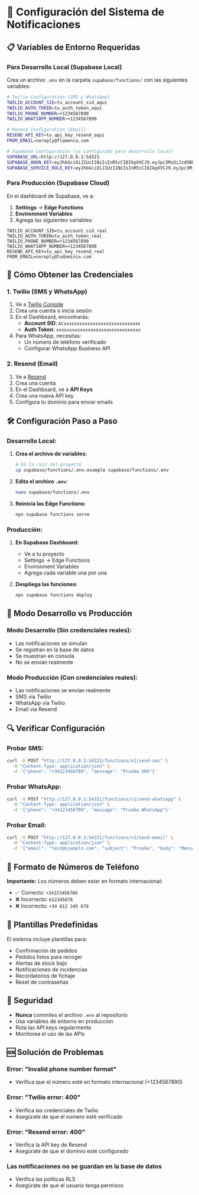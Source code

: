 # 🔔 Configuración del Sistema de Notificaciones

## 📋 Variables de Entorno Requeridas
### Para Desarrollo Local (Supabase Local)

Crea un archivo `.env` en la carpeta `supabase/functions/` con las siguientes variables:

```bash
# Twilio Configuration (SMS y WhatsApp)
TWILIO_ACCOUNT_SID=tu_account_sid_aqui
TWILIO_AUTH_TOKEN=tu_auth_token_aqui
TWILIO_PHONE_NUMBER=+1234567890
TWILIO_WHATSAPP_NUMBER=+1234567890

# Resend Configuration (Email)
RESEND_API_KEY=tu_api_key_resend_aqui
FROM_EMAIL=noreply@flamenca.com

# Supabase Configuration (ya configurado para desarrollo local)
SUPABASE_URL=http://127.0.0.1:54321
SUPABASE_ANON_KEY=eyJhbGciOiJIUzI1NiIsInR5cCI6IkpXVCJ9.eyJpc3MiOiJzdXBhYmFzZS1kZW1vIiwicm9sZSI6ImFub24iLCJleHAiOjE5ODM4MTI5OTZ9.CRXP1A7WOeoJeXxjNni43kdQwgnWNReilDMblYTn_I0
SUPABASE_SERVICE_ROLE_KEY=eyJhbGciOiJIUzI1NiIsInR5cCI6IkpXVCJ9.eyJpc3MiOiJzdXBhYmFzZS1kZW1vIiwicm9sZSI6InNlcnZpY2Vfcm9sZSIsImV4cCI6MTk4MzgxMjk5Nn0.EGIM96RAZx35lJzdJsyH-qQwv8Hdp7fsn3W0YpN81IU
```

### Para Producción (Supabase Cloud)

En el dashboard de Supabase, ve a:
1. **Settings** → **Edge Functions**
2. **Environment Variables**
3. Agrega las siguientes variables:

```
TWILIO_ACCOUNT_SID=tu_account_sid_real
TWILIO_AUTH_TOKEN=tu_auth_token_real
TWILIO_PHONE_NUMBER=+1234567890
TWILIO_WHATSAPP_NUMBER=+1234567890
RESEND_API_KEY=tu_api_key_resend_real
FROM_EMAIL=noreply@tudominio.com
```

## 🚀 Cómo Obtener las Credenciales

### 1. Twilio (SMS y WhatsApp)

1. Ve a [Twilio Console](https://console.twilio.com/)
2. Crea una cuenta o inicia sesión
3. En el Dashboard, encontrarás:
   - **Account SID**: `ACxxxxxxxxxxxxxxxxxxxxxxxxxxxxx`
   - **Auth Token**: `xxxxxxxxxxxxxxxxxxxxxxxxxxxxxxxx`
4. Para WhatsApp, necesitas:
   - Un número de teléfono verificado
   - Configurar WhatsApp Business API

### 2. Resend (Email)

1. Ve a [Resend](https://resend.com/)
2. Crea una cuenta
3. En el Dashboard, ve a **API Keys**
4. Crea una nueva API key
5. Configura tu dominio para enviar emails

## 🛠️ Configuración Paso a Paso

### Desarrollo Local:

1. **Crea el archivo de variables:**
   ```bash
   # En la raíz del proyecto
   cp supabase/functions/.env.example supabase/functions/.env
   ```

2. **Edita el archivo `.env`:**
   ```bash
   nano supabase/functions/.env
   ```

3. **Reinicia las Edge Functions:**
   ```bash
   npx supabase functions serve
   ```

### Producción:

1. **En Supabase Dashboard:**
   - Ve a tu proyecto
   - Settings → Edge Functions
   - Environment Variables
   - Agrega cada variable una por una

2. **Despliega las funciones:**
   ```bash
   npx supabase functions deploy
   ```

## 🧪 Modo Desarrollo vs Producción

### Modo Desarrollo (Sin credenciales reales):
- Las notificaciones se simulan
- Se registran en la base de datos
- Se muestran en consola
- No se envían realmente

### Modo Producción (Con credenciales reales):
- Las notificaciones se envían realmente
- SMS via Twilio
- WhatsApp via Twilio
- Email via Resend

## 🔍 Verificar Configuración

### Probar SMS:
```bash
curl -X POST "http://127.0.0.1:54321/functions/v1/send-sms" \
  -H "Content-Type: application/json" \
  -d '{"phone": "+34123456789", "message": "Prueba SMS"}'
```

### Probar WhatsApp:
```bash
curl -X POST "http://127.0.0.1:54321/functions/v1/send-whatsapp" \
  -H "Content-Type: application/json" \
  -d '{"phone": "+34123456789", "message": "Prueba WhatsApp"}'
```

### Probar Email:
```bash
curl -X POST "http://127.0.0.1:54321/functions/v1/send-email" \
  -H "Content-Type: application/json" \
  -d '{"email": "test@ejemplo.com", "subject": "Prueba", "body": "Mensaje de prueba"}'
```

## 📱 Formato de Números de Teléfono

**Importante:** Los números deben estar en formato internacional:
- ✅ Correcto: `+34123456789`
- ❌ Incorrecto: `612345678`
- ❌ Incorrecto: `+34 612 345 678`

## 🎯 Plantillas Predefinidas

El sistema incluye plantillas para:
- Confirmación de pedidos
- Pedidos listos para recoger
- Alertas de stock bajo
- Notificaciones de incidencias
- Recordatorios de fichaje
- Reset de contraseñas

## 🔐 Seguridad

- **Nunca** commites el archivo `.env` al repositorio
- Usa variables de entorno en producción
- Rota las API keys regularmente
- Monitorea el uso de las APIs

## 🆘 Solución de Problemas

### Error: "Invalid phone number format"
- Verifica que el número esté en formato internacional (+1234567890)

### Error: "Twilio error: 400"
- Verifica las credenciales de Twilio
- Asegúrate de que el número esté verificado

### Error: "Resend error: 400"
- Verifica la API key de Resend
- Asegúrate de que el dominio esté configurado

### Las notificaciones no se guardan en la base de datos
- Verifica las políticas RLS
- Asegúrate de que el usuario tenga permisos